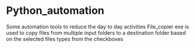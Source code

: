 # Python_automation
Some automation tools to reduce the day to day activities
File_copier exe is used to copy files from multiple input folders to a destination folder based on the selected files types from the checkboxes
